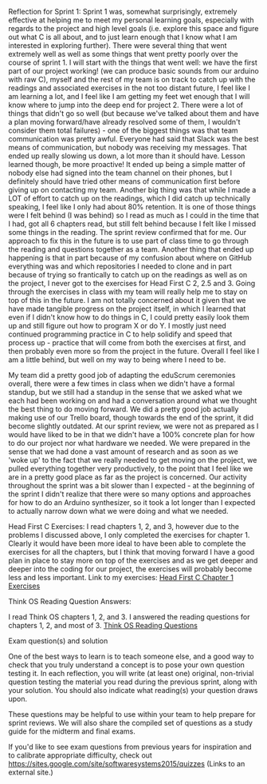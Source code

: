 Reflection for Sprint 1:
Sprint 1 was, somewhat surprisingly, extremely effective at helping me to meet my personal learning goals, especially with regards to the project and high level goals (i.e. explore this space and figure out what C is all about, and to just learn enough that I know what I am interested in exploring further).
There were several thing that went extremely well as well as some things that went pretty poorly over the course of sprint 1. I will start with the things that went well: we have the first part of our project working! (we can produce basic sounds from our arduino with raw C), myself and the rest of my team is on track to catch up with the readings and associated exercises in the not too distant future, I feel like I am learning a lot, and I feel like I am getting my feet wet enough that I will know where to jump into the deep end for project 2. There were a lot of things that didn't go so well (but because we've talked about them and have a plan moving forward/have already resolved some of them, I wouldn't consider them total failures) - one of the biggest things was that team communication was pretty awful. Everyone had said that Slack was the best means of communication, but nobody was receiving my messages. That ended up really slowing us down, a lot more than it should have. Lesson learned though, be more proactive! It ended up being a simple matter of nobody else had signed into the team channel on their phones, but I definitely should have tried other means of communication first before giving up on contacting my team. Another big thing was that while I made a LOT of effort to catch up on the readings, which I did catch up technically speaking, I feel like I only had about 80% retention. It is one of those things were I felt behind (I was behind) so I read as much as I could in the time that I had, got all 6 chapters read, but still felt behind because I felt like I missed some things in the reading. The sprint review confirmed that for me. Our approach to fix this in the future is to use part of class time to go through the reading and questions together as a team. Another thing that ended up happening is that in part because of my confusion about where on GitHub everything was and which repositories I needed to clone and in part because of trying so frantically to catch up on the readings as well as on the project, I never got to the exercises for Head First C 2, 2.5 and 3. Going through the exercises in class with my team will really help me to stay on top of this in the future. I am not totally concerned about it given that we have made tangible progress on the project itself, in which I learned that even if I didn't know how to do things in C, I could pretty easily look them up and still figure out how to program X or do Y. I mostly just need continued programming practice in C to help solidify and speed that process up - practice that will come from both the exercises at first, and then probably even more so from the project in the future. Overall I feel like I am a little behind, but well on my way to being where I need to be.

My team did a pretty good job of adapting the eduScrum ceremonies overall, there were a few times in class when we didn't have a formal standup, but we still had a standup in the sense that we asked what we each had been working on and had a conversation around what we thought the best thing to do moving forward. We did a pretty good job actually making use of our Trello board, though towards the end of the sprint, it did become slightly outdated. At our sprint review, we were not as prepared as I would have liked to be in that we didn't have a 100% concrete plan for how to do our project nor what hardware we needed. We were prepared in the sense that we had done a vast amount of research and as soon as we 'woke up' to the fact that we really needed to get moving on the project, we pulled everything together very productively, to the point that I feel like we are in a pretty good place as far as the project is concerned. Our activity throughout the sprint was a bit slower than I expected - at the beginning of the sprint I didn't realize that there were so many options and approaches for how to do an Arduino synthesizer, so it took a lot longer than I expected to actually narrow down what we were doing and what we needed.

Head First C Exercises:
I read chapters 1, 2, and 3, however due to the problems I discussed above, I only completed the exercises for chapter 1. Clearly it would have been more ideal to have been able to complete the exercises for all the chapters, but I think that moving forward I have a good plan in place to stay more on top of the exercises and as we get deeper and deeper into the coding for our project, the exercises will probably become less and less important. Link to my exercises: [Head First C Chapter 1 Exercises](exercises/ex01)


Think OS Reading Question Answers:

I read Think OS chapters 1, 2, and 3. I answered the reading questions for chapters 1, 2, and most of 3.
[Think OS Reading Questions](https://github.com/JosephLee19/ExercisesInC/blob/master/reading_questions/thinkos.md)

 

Exam question(s) and solution

One of the best ways to learn is to teach someone else, and a good way to check that you truly understand a concept is to pose your own question testing it. In each reflection, you will write (at least one) original, non-trivial question testing the material you read during the previous sprint, along with your solution. You should also indicate what reading(s) your question draws upon.

These questions may be helpful to use within your team to help prepare for sprint reviews. We will also share the compiled set of questions as a study guide for the midterm and final exams.

If you'd like to see exam questions from previous years for inspiration and to calibrate appropriate difficulty, check out https://sites.google.com/site/softwaresystems2015/quizzes (Links to an external site.)

 

